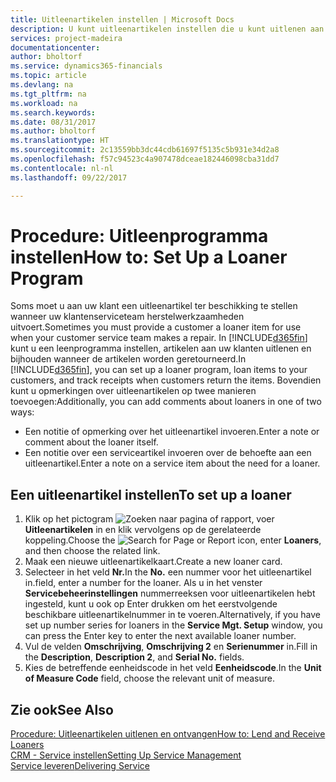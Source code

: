 ```yaml
---
title: Uitleenartikelen instellen | Microsoft Docs
description: U kunt uitleenartikelen instellen die u kunt uitlenen aan klanten ter vervanging van serviceartikelen waarvoor service wordt uitgevoerd.
services: project-madeira
documentationcenter: 
author: bholtorf
ms.service: dynamics365-financials
ms.topic: article
ms.devlang: na
ms.tgt_pltfrm: na
ms.workload: na
ms.search.keywords: 
ms.date: 08/31/2017
ms.author: bholtorf
ms.translationtype: HT
ms.sourcegitcommit: 2c13559bb3dc44cdb61697f5135c5b931e34d2a8
ms.openlocfilehash: f57c94523c4a907478dceae182446098cba31dd7
ms.contentlocale: nl-nl
ms.lasthandoff: 09/22/2017

---
```

# <a name="how-to-set-up-a-loaner-program"></a><span data-ttu-id="081a1-103">Procedure: Uitleenprogramma instellen</span><span class="sxs-lookup"><span data-stu-id="081a1-103">How to: Set Up a Loaner Program</span></span>
<span data-ttu-id="081a1-104">Soms moet u aan uw klant een uitleenartikel ter beschikking te stellen wanneer uw klantenserviceteam herstelwerkzaamheden uitvoert.</span><span class="sxs-lookup"><span data-stu-id="081a1-104">Sometimes you must provide a customer a loaner item for use when your customer service team makes a repair.</span></span> <span data-ttu-id="081a1-105">In [!INCLUDE[d365fin](includes/d365fin_md.md)] kunt u een leenprogramma instellen, artikelen aan uw klanten uitlenen en bijhouden wanneer de artikelen worden geretourneerd.</span><span class="sxs-lookup"><span data-stu-id="081a1-105">In [!INCLUDE[d365fin](includes/d365fin_md.md)], you can set up a loaner program, loan items to your customers, and track receipts when customers return the items.</span></span> <span data-ttu-id="081a1-106">Bovendien kunt u opmerkingen over uitleenartikelen op twee manieren toevoegen:</span><span class="sxs-lookup"><span data-stu-id="081a1-106">Additionally, you can add comments about loaners in one of two ways:</span></span>  
  
* <span data-ttu-id="081a1-107">Een notitie of opmerking over het uitleenartikel invoeren.</span><span class="sxs-lookup"><span data-stu-id="081a1-107">Enter a note or comment about the loaner itself.</span></span>  
* <span data-ttu-id="081a1-108">Een notitie over een serviceartikel invoeren over de behoefte aan een uitleenartikel.</span><span class="sxs-lookup"><span data-stu-id="081a1-108">Enter a note on a service item about the need for a loaner.</span></span>  

## <a name="to-set-up-a-loaner"></a><span data-ttu-id="081a1-109">Een uitleenartikel instellen</span><span class="sxs-lookup"><span data-stu-id="081a1-109">To set up a loaner</span></span>  
1. <span data-ttu-id="081a1-110">Klik op het pictogram ![Zoeken naar pagina of rapport](media/ui-search/search_small.png "pictogram Zoeken naar pagina of rapport"), voer **Uitleenartikelen** in en klik vervolgens op de gerelateerde koppeling.</span><span class="sxs-lookup"><span data-stu-id="081a1-110">Choose the ![Search for Page or Report](media/ui-search/search_small.png "Search for Page or Report icon") icon, enter **Loaners**, and then choose the related link.</span></span>  
2. <span data-ttu-id="081a1-111">Maak een nieuwe uitleenartikelkaart.</span><span class="sxs-lookup"><span data-stu-id="081a1-111">Create a new loaner card.</span></span> 
3. <span data-ttu-id="081a1-112">Selecteer in het veld **Nr.**</span><span class="sxs-lookup"><span data-stu-id="081a1-112">In the **No.**</span></span> <span data-ttu-id="081a1-113">een nummer voor het uitleenartikel in.</span><span class="sxs-lookup"><span data-stu-id="081a1-113">field, enter a number for the loaner.</span></span> <span data-ttu-id="081a1-114">Als u in het venster **Servicebeheerinstellingen** nummerreeksen voor uitleenartikelen hebt ingesteld, kunt u ook op Enter drukken om het eerstvolgende beschikbare uitleenartikelnummer in te voeren.</span><span class="sxs-lookup"><span data-stu-id="081a1-114">Alternatively, if you have set up number series for loaners in the **Service Mgt. Setup** window, you can press the Enter key to enter the next available loaner number.</span></span>  
4. <span data-ttu-id="081a1-115">Vul de velden **Omschrijving**, **Omschrijving 2** en **Serienummer** in.</span><span class="sxs-lookup"><span data-stu-id="081a1-115">Fill in the **Description**, **Description 2**, and **Serial No.** fields.</span></span>  
5. <span data-ttu-id="081a1-116">Kies de betreffende eenheidscode in het veld **Eenheidscode**.</span><span class="sxs-lookup"><span data-stu-id="081a1-116">In the **Unit of Measure Code** field, choose the relevant unit of measure.</span></span>  
  
## <a name="see-also"></a><span data-ttu-id="081a1-117">Zie ook</span><span class="sxs-lookup"><span data-stu-id="081a1-117">See Also</span></span>
[<span data-ttu-id="081a1-118">Procedure: Uitleenartikelen uitlenen en ontvangen</span><span class="sxs-lookup"><span data-stu-id="081a1-118">How to: Lend and Receive Loaners</span></span>](service-how-to-lend-receive-loaners.md)  
[<span data-ttu-id="081a1-119">CRM - Service instellen</span><span class="sxs-lookup"><span data-stu-id="081a1-119">Setting Up Service Management</span></span>](service-setup-service.md)  
[<span data-ttu-id="081a1-120">Service leveren</span><span class="sxs-lookup"><span data-stu-id="081a1-120">Delivering Service</span></span>](service-deliver-service.md)  


